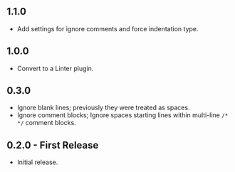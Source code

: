 ## 1.1.0
* Add settings for ignore comments and force indentation type.

## 1.0.0
* Convert to a Linter plugin.

## 0.3.0
* Ignore blank lines; previously they were treated as spaces.
* Ignore comment blocks; Ignore spaces starting lines within multi-line `/* */` comment blocks.

## 0.2.0 - First Release
* Initial release.
